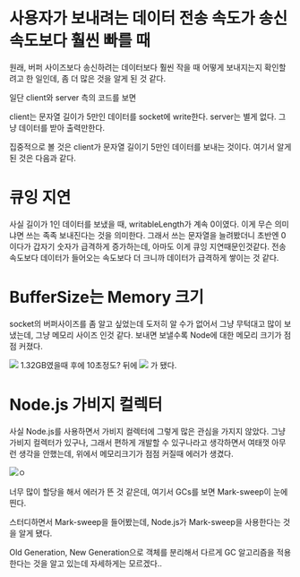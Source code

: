 # 사용자가 보내려는 데이터 전송 속도가 송신 속도보다 훨씬 빠를 때

원래, 버퍼 사이즈보다 송신하려는 데이터보다 훨씬 작을 때 어떻게 보내지는지 확인할려고 한 일인데, 좀 더 많은 것을 알게 된 것 같다.

일단 client와 server 측의 코드를 보면

client는 문자열 길이가 5만인 데이터를 socket에 write한다.
server는 별게 없다. 그냥 데이터를 받아 출력만한다.

집중적으로 볼 것은 client가 문자열 길이기 5만인 데이터를 보내는 것이다. 
여기서 알게된 것은 다음과 같다.

# 큐잉 지연
사실 길이가 1인 데이터를 보냈을 때, writableLength가 계속 0이였다. 이게 무슨 의미냐면 
쓰는 족족 보내진다는 것을 의미한다. 그래서 쓰는 문자열을 늘려봤더니 초반엔 0이다가 갑자기 숫자가 급격하게 증가하는데, 
아마도 이게 큐잉 지연때문인것같다. 전송속도보다 데이터가 들어오는 속도보다 더 크니까 데이터가 급격하게 쌓이는 것 같다.

# BufferSize는 Memory 크기
socket의 버퍼사이즈를 좀 알고 싶었는데 도저히 알 수가 없어서 그냥 무턱대고 많이 보냈는데, 그냥 메모리 사이즈 인것 같다. 보내면 보낼수록 Node에 대한 메모리 크기가 점점 커졌다.

<img src="https://github.com/SeonghoJin/GameServerProgramming/blob/master/chpater3/bufferSizeSendEvent/%EB%A9%94%EB%AA%A8%EB%A6%AC1.32GB.png">
1.32GB였을때 후에 10초정도? 뒤에 

<img src=https://github.com/SeonghoJin/GameServerProgramming/blob/master/chpater3/bufferSizeSendEvent/%EB%A9%94%EB%AA%A8%EB%A6%AC2.04GB.png>
가 됐다.

# Node.js 가비지 컬렉터
사실 Node.js를 사용하면서 가비지 컬렉터에 그렇게 많은 관심을 가지지 않았다. 그냥 가비지 컬렉터가 있구나, 그래서 편하게 개발할 수 있구나라고 생각하면서 여태껏 아무런 생각을 안했는데, 위에서 메모리크기가 점점 커질때 에러가 생겼다.

<img src=https://github.com/SeonghoJin/GameServerProgramming/blob/master/chpater3/bufferSizeSendEvent/%EA%B0%80%EB%B9%84%EC%A7%80%EC%BB%AC%EB%A0%89%EC%85%98.png>ㅇ

너무 많이 할당을 해서 에러가 뜬 것 같은데, 여기서 GCs를 보면 Mark-sweep이 눈에 띈다.

스터디하면서 Mark-sweep을 들어봤는데, Node.js가 Mark-sweep을 사용한다는 것을 알게 됐다.

Old Generation, New Generation으로 객체를 분리해서 다르게 GC 알고리즘을 적용한다는 것을 알고 있는데 자세하게는 모르겠다..

